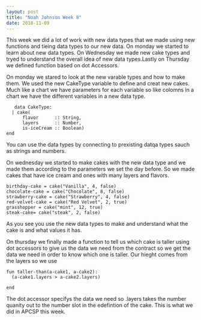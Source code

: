 ```yaml
---
layout: post
title: "Noah Johnson Week 8"
date: 2018-11-09
---
```


  This week we did a lot of work with new data types that we made using new functions and tieing data types to our new data. On monday we started to learn about new data types. On Wednesday we made new cake types and tryed to understand the overall idea of new data types.Lastly on Thursday we defined function based on dot Accessors.
  
   On monday we stared to look at the new varable types and how to make them. We used the new CakeType variable to define and creat new cakes. Much like a chart we have parameters for each variable so like colomns in a chart we have the different variables in a new data type.
    
```
   data CakeType:
  | cake(
      flavor      :: String,
      layers      :: Number,
      is-iceCream :: Boolean)
end
```
   
   You can use the data types by connecting to prexisting datqa types sauch as strings and numbers.
   
   On wednesday we started to make cakes with the new data type and we made them according to the parameters we set the day before. So we made cakes that have ice cream and ones with many layers and flavors.
   
   ```
  birthday-cake = cake("Vanilla", 4, false)
  chocolate-cake = cake("Chocolate", 8, false)
  strawberry-cake = cake("Strawberry", 4, false)
  red-velvet-cake = cake("Red Velvet", 2, true)
  grasshopper = cake("mint", 12, true) 
  steak-cake= cake("steak", 2, false)
  ```

As you see you use the new data types to make and understand what the cake is and what values it has.


On thursday we finally made a function to tell us which cake is taller using dot accessors to give us the data we need from the contract so we get the data we need in order to know which one is taller. Our hieght comes from the layers so we use 
```
fun taller-than(a-cake1, a-cake2):
  (a-cake1.layers > a-cake2.layers)
 
end
``` 
The dot accessor specifys the data we need so .layers takes the number quanity out to the number slot in the edefintion of the cake. This is what we did in APCSP this week.




 
